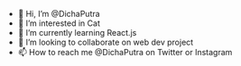 - 👋 Hi, I’m @DichaPutra
- 👀 I’m interested in Cat
- 🌱 I’m currently learning React.js
- 💞️ I’m looking to collaborate on web dev project
- 📫 How to reach me @DichaPutra on Twitter or Instagram

<!---
DichaPutra/DichaPutra is a ✨ special ✨ repository because its `README.md` (this file) appears on your GitHub profile.
You can click the Preview link to take a look at your changes.
--->
